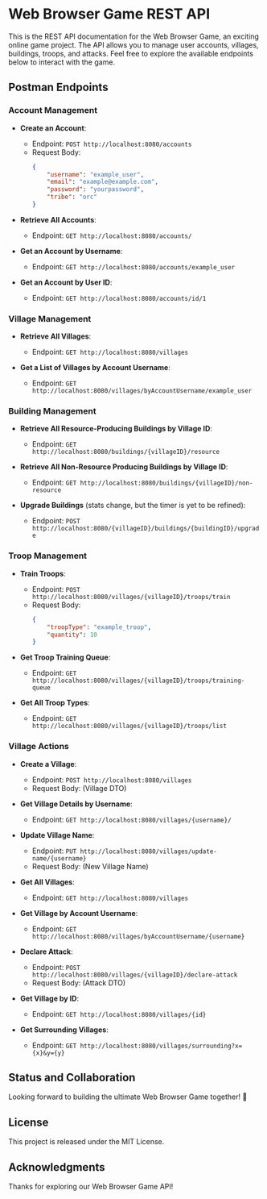 # Web Browser Game REST API

This is the REST API documentation for the Web Browser Game, an exciting online game project. The API allows you to manage user accounts, villages, buildings, troops, and attacks. Feel free to explore the available endpoints below to interact with the game.

## Postman Endpoints

### Account Management

- **Create an Account**:
  - Endpoint: `POST http://localhost:8080/accounts`
  - Request Body:
    ```json
    {
        "username": "example_user",
        "email": "example@example.com",
        "password": "yourpassword",
        "tribe": "orc"
    }
    ```

- **Retrieve All Accounts**:
  - Endpoint: `GET http://localhost:8080/accounts/`

- **Get an Account by Username**:
  - Endpoint: `GET http://localhost:8080/accounts/example_user`

- **Get an Account by User ID**:
  - Endpoint: `GET http://localhost:8080/accounts/id/1`

### Village Management

- **Retrieve All Villages**:
  - Endpoint: `GET http://localhost:8080/villages`

- **Get a List of Villages by Account Username**:
  - Endpoint: `GET http://localhost:8080/villages/byAccountUsername/example_user`

### Building Management

- **Retrieve All Resource-Producing Buildings by Village ID**:
  - Endpoint: `GET http://localhost:8080/buildings/{villageID}/resource`

- **Retrieve All Non-Resource Producing Buildings by Village ID**:
  - Endpoint: `GET http://localhost:8080/buildings/{villageID}/non-resource`

- **Upgrade Buildings** (stats change, but the timer is yet to be refined):
  - Endpoint: `POST http://localhost:8080/{villageID}/buildings/{buildingID}/upgrade`

### Troop Management

- **Train Troops**:
  - Endpoint: `POST http://localhost:8080/villages/{villageID}/troops/train`
  - Request Body:
    ```json
    {
        "troopType": "example_troop",
        "quantity": 10
    }
    ```

- **Get Troop Training Queue**:
  - Endpoint: `GET http://localhost:8080/villages/{villageID}/troops/training-queue`

- **Get All Troop Types**:
  - Endpoint: `GET http://localhost:8080/villages/{villageID}/troops/list`

### Village Actions

- **Create a Village**:
  - Endpoint: `POST http://localhost:8080/villages`
  - Request Body: (Village DTO)

- **Get Village Details by Username**:
  - Endpoint: `GET http://localhost:8080/villages/{username}/`

- **Update Village Name**:
  - Endpoint: `PUT http://localhost:8080/villages/update-name/{username}`
  - Request Body: (New Village Name)

- **Get All Villages**:
  - Endpoint: `GET http://localhost:8080/villages`

- **Get Village by Account Username**:
  - Endpoint: `GET http://localhost:8080/villages/byAccountUsername/{username}`

- **Declare Attack**:
  - Endpoint: `POST http://localhost:8080/villages/{villageID}/declare-attack`
  - Request Body: (Attack DTO)

- **Get Village by ID**:
  - Endpoint: `GET http://localhost:8080/villages/{id}`

- **Get Surrounding Villages**:
  - Endpoint: `GET http://localhost:8080/villages/surrounding?x={x}&y={y}`

## Status and Collaboration

Looking forward to building the ultimate Web Browser Game together! 🚀

## License 

This project is released under the MIT License.

## Acknowledgments

Thanks for exploring our Web Browser Game API!
